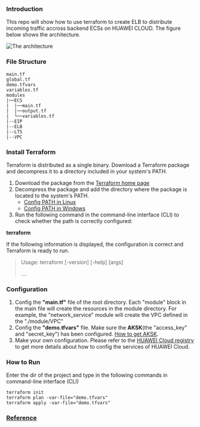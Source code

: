 ### Introduction
This repo will show how to use terraform to create ELB to distribute incoming traffic accross backend ECSs on HUAWEI CLOUD. The figure below shows the architecture.

![The architecture](https://support.huaweicloud.com/intl/en-us/qs-elb/en-us_image_0198607819.png)

### File Structure

```
main.tf 
global.tf
demo.tfvars
variables.tf
modules
|──ECS
|  |──main.tf
|  |──output.tf
|  └──variables.tf
|--EIP
|--ELB
|--LTS
|--VPC

```

### Install Terraform
Terraform is distributed as a single binary. Download a Terraform package and decompress it to a directory included in your system's PATH. 
1. Download the package from the [Terraform home page](https://developer.hashicorp.com/terraform/downloads) 
2. Decompress the package and add the directory where the package is located to the system's PATH.
   * [Config PATH in Linux](https://stackoverflow.com/questions/14637979/how-to-permanently-set-path-on-linux-unix?spm=a2c4g.11186623.0.0.51777aa7jeVdin)
   * [Config PATH in Windows](https://stackoverflow.com/questions/1618280/where-can-i-set-path-to-make-exe-on-windows?spm=a2c4g.11186623.0.0.51777aa7jeVdin)
3. Run the following command in the command-line interface (CLI) to check whether the path is correctly configured:

**terraform**

If the following information is displayed, the configuration is correct and Terraform is ready to run.
>Usage: terraform [-version] [-help] <command> [args]
>
>....

### Configuration
1. Config the __"main.tf"__ file of the root directory. Each "module" block in the main file will create the resources in the module directory. For example, the "network_service" module will create the VPC defined in the "./module/VPC" 
2. Config the __"demo.tfvars"__ file. Make sure the **AKSK**(the "access_key" and "secret_key") has been configured. [How to get AKSK](https://support.huaweicloud.com/intl/en-us/usermanual-iam/iam_02_0003.html).
3. Make your own configuration. Please refer to the [HUAWEI Cloud registry](https://registry.terraform.io/providers/huaweicloud/huaweicloud/latest/docs
) to get more details about how to config the services of HUAWEI Cloud.



### How to Run
Enter the dir of the project and type in the following commands in command-line interface (CLI)
```
terraform init
terraform plan -var-file="demo.tfvars"
terraform apply -var-file="demo.tfvars"
```


### [Reference](https://support.huaweicloud.com/intl/zh-cn/qs-terraform/index.html)

